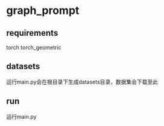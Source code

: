 # graph_prompt
## requirements
torch
torch_geometric
## datasets
运行main.py会在根目录下生成datasets目录，数据集会下载至此
## run
运行main.py
